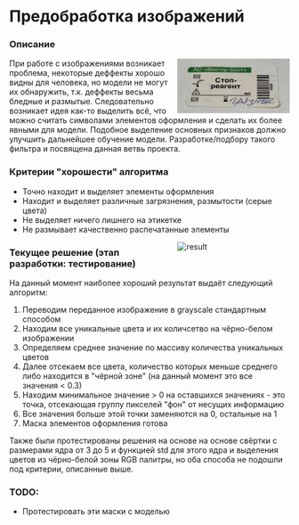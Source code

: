 # Предобработка изображений

### Описание
<img src="assets/bad_example.jpg" alt="bad example" align="right" width=40%>
При работе с изображениями возникает проблема, некоторые деффекты хорошо видны для человека, но модели не могут их обнаружить, т.к. деффекты весьма бледные и размытые. Следовательно возникает идея как-то выделить всё, что можно считать символами элементов оформления и сделать их более явными для модели. Подобное выделение основных признаков должно улучшить дальнейшее обучение модели. Разработке/подбору такого фильтра и посвящена данная ветвь проекта.

### Критерии "хорошести" алгоритма
- Точно находит и выделяет элементы оформления
- Находит и выделяет различные загрязнения, размытости (серые цвета)
- Не выделяет ничего лишнего на этикетке
- Не размывает качественно распечатанные элементы

<img src="assets/result_example.png" alt="result" align="right" width=40%>

### Текущее решение (этап разработки: тестирование)
На данный момент наиболее хороший результат выдаёт следующий алгоритм:
1. Переводим переданное изображение в grayscale стандартным способом
2. Находим все уникальные цвета и их количсетво на чёрно-белом изображении
3. Определяем среднее значение по массиву количества уникальных цветов
4. Далее отсекаем все цвета, количество которых меньше среднего либо находится в "чёрной зоне" (на данный момент это все значения < 0.3)
5. Находим минимальное значение > 0 на оставшихся значениях - это точка, отсекающая группу пикселей "фон" от несущих информацию
6. Все значения больше этой точки заменяются на 0, остальные на 1
7. Маска элементов оформления готова

Также были протестированы решения на основе на основе свёртки с размерами ядра от 3 до 5 и функцией std для этого ядра и выделения цветов из чёрно-белой зоны RGB палитры, но оба способа не подошли под критерии, описанные выше.

### TODO:
- Протестировать эти маски с моделью

